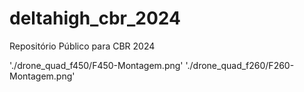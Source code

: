 # deltahigh_cbr_2024
Repositório Público para CBR 2024


'./drone_quad_f450/F450-Montagem.png'
'./drone_quad_f260/F260-Montagem.png'
